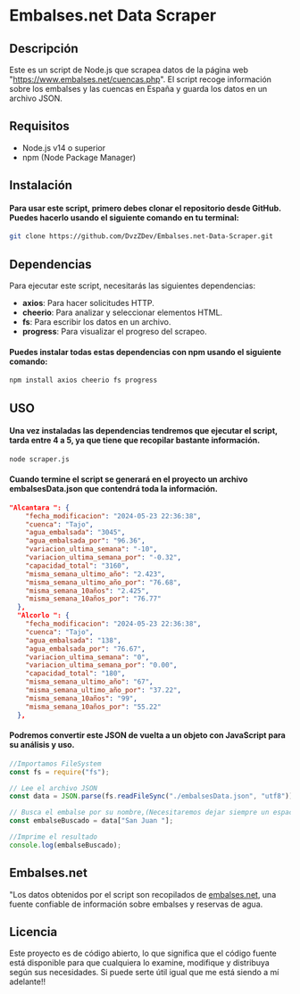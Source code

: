 # Embalses.net Data Scraper

## Descripción
Este es un script de Node.js que scrapea datos de la página web "https://www.embalses.net/cuencas.php". El script recoge información sobre los embalses y las cuencas en España y guarda los datos en un archivo JSON.

## Requisitos

- Node.js v14 o superior
- npm (Node Package Manager)


## Instalación
#### Para usar este script, primero debes clonar el repositorio desde GitHub. Puedes hacerlo usando el siguiente comando en tu terminal:
```bash
git clone https://github.com/DvzZDev/Embalses.net-Data-Scraper.git
```
## Dependencias

Para ejecutar este script, necesitarás las siguientes dependencias:

- **axios**: Para hacer solicitudes HTTP.
- **cheerio**: Para analizar y seleccionar elementos HTML.
- **fs**: Para escribir los datos en un archivo.
- **progress**: Para visualizar el progreso del scrapeo.

#### Puedes instalar todas estas dependencias con npm usando el siguiente comando:

```sh
npm install axios cheerio fs progress
```

## USO
#### Una vez instaladas las dependencias tendremos que ejecutar el script, tarda entre 4 a 5, ya que tiene que recopilar bastante información.
```bash
node scraper.js
```
#### Cuando termine el script se generará en el proyecto un archivo embalsesData.json que contendrá toda la información.
```json
"Alcantara ": {
    "fecha_modificacion": "2024-05-23 22:36:38",
    "cuenca": "Tajo",
    "agua_embalsada": "3045",
    "agua_embalsada_por": "96.36",
    "variacion_ultima_semana": "-10",
    "variacion_ultima_semana_por": "-0.32",
    "capacidad_total": "3160",
    "misma_semana_ultimo_año": "2.423",
    "misma_semana_ultimo_año_por": "76.68",
    "misma_semana_10años": "2.425",
    "misma_semana_10años_por": "76.77"
  },
  "Alcorlo ": {
    "fecha_modificacion": "2024-05-23 22:36:38",
    "cuenca": "Tajo",
    "agua_embalsada": "138",
    "agua_embalsada_por": "76.67",
    "variacion_ultima_semana": "0",
    "variacion_ultima_semana_por": "0.00",
    "capacidad_total": "180",
    "misma_semana_ultimo_año": "67",
    "misma_semana_ultimo_año_por": "37.22",
    "misma_semana_10años": "99",
    "misma_semana_10años_por": "55.22"
  },

```
#### Podremos convertir este JSON de vuelta a un objeto con JavaScript para su análisis y uso.
```JavaScript
//Importamos FileSystem
const fs = require("fs");

// Lee el archivo JSON
const data = JSON.parse(fs.readFileSync("./embalsesData.json", "utf8"));

// Busca el embalse por su nombre,(Necesitaremos dejar siempre un espacio en blanco al final de la busqueda)
const embalseBuscado = data["San Juan "];

//Imprime el resultado
console.log(embalseBuscado);
```

## Embalses.net
"Los datos obtenidos por el script son recopilados de [embalses.net](https://www.embalses.net/), una fuente confiable de información sobre embalses y reservas de agua. 


## Licencia
Este proyecto es de código abierto, lo que significa que el código fuente está disponible para que cualquiera lo examine, modifique y distribuya según sus necesidades. Si puede serte útil igual que me está siendo a mí adelante!!
